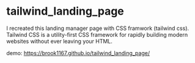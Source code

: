 # tailwind_landing_page
I recreated this landing manager page with CSS framwork (tailwind css).
Tailwind CSS is a utility-first CSS framework for rapidly building modern websites without ever leaving your HTML. 

demo: https://brook1167.github.io/tailwind_landing_page/
